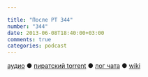 ```yaml
---

title: "После РТ 344"
number: "344"
date: 2013-06-08T18:40:00+03:00
comments: true
categories: podcast
---
```

[аудио](http://cdn.radio-t.com/rt344post.mp3) ● [пиратский torrent](/torrents/rt344post.mp3.torrent) ● [лог чата](http://chat.radio-t.com/logs/radio-t-344.html) ● [wiki](http://wiki.radio-t.com/%D0%9F%D0%BE%D1%81%D0%BB%D0%B5_%D0%A0%D0%A2_344) <audio src="http://cdn.radio-t.com/rt344post.mp3" preload="none">
